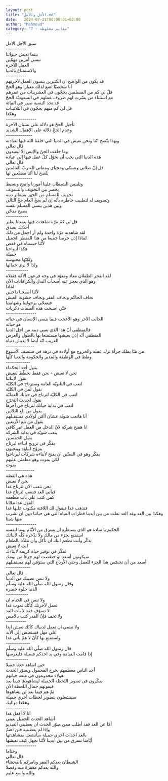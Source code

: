 ```yaml
---
layout: post
title: "الأجل والأمل.md"
date:   2024-07-21T00:00:01+03:00
author: "Mahmoud"
category: "7 - مفايم مغلوطة"
---
```

سبق الأجل الأمل\
\-\-\-\-\-\-\-\-\--\
بينما نعيش حيواتنا\
ننسي أمرين مهمّين\
العمل للآخرة\
والاستمتاع بالدنيا\
\-\-\-\-\-\-\-\-\--\
قد يكون من الواضح ان الكثيرين ينسون العمل
لآخرتهم\
أنا شخصيّا اضع لذلك معيارا وهو الحجّ\
قلّ لي كم من المسلمين يحجّون في العشرينات من عمرهم\
مع استثناء من يسّرت لهم ظروف عملهم في السعوديّة
الحجّ\
قد تجد النسبة صفر في المائة\
قل لي كم منهم يحجّون في الثلاثينات\
وهكذا\
\-\-\-\-\-\-\-\-\-\-\-\-\-\--\
تأجيل الحجّ هو دلالة علي نسيان الآخرة\
وعدم الحجّ دلالة علي الإهمال الشديد\
\-\-\-\-\-\-\-\-\-\-\-\--\
وبهذا يتّضح انّنا ونحن نعيش في الدنيا التي خلقنا الله فيها
لعبادته\
قال تعالي\
وما خلقت الجنّ والإنس إلا ليعبدون\
هذه الدنيا التي يجب أن نحوّل كلّ عمل فيها إلي
عبادة\
قال تعالي\
قل إنّ صلاتي ونسكي ومحياي ومماتي لله ربّ العالمين\
يتّضح لنا أنّنا مضيّعين لها\
\-\-\-\-\-\-\-\-\-\-\-\--\
وتلبيس الشيطان علينا أمورنا واضح وبسيط\
يحصر بين التخويف والتسويف\
تخويف للمسلم من الجهر بشعائر دينه\
وتسويف له لتطييب خاطره بأنّه إن لم يحجّ العام حجّ
التالي\
وبين هذين ينسي المسلم نفسه\
يصبح مدجّن\
\-\-\-\-\-\-\-\-\-\--\
قل لي كمّ مرّة شاهدت فيها بغبغانا يطير\
أحدّثك بصدق\
لقد شاهدته مرّة واحدة ولم أر اجمل من ذلك\
لماذا إذن حرمنا جميعا من هذا المنظر الجميل\
لأنّنا حبسناه في قفص\
هكذا أرواحنا\
جميلة\
ولكنّها محبوسة\
ولذا لا نري جمالها\
\-\-\-\-\-\-\-\-\-\--\
لقد انفجر الطفلان معاذ ومعوّذ في وجه فرعون الأمّة
فقتلاه\
وهو الذي يعجز عنه اصحاب البدل والكرافاتات الآن\
لماذا\
لأنّنا أصبحنا داجنين\
نخاف الحاكم ونخاف الفقر ونخاف خشونة العيش\
فنضحّي برجولتنا وشهامتنا\
حتّي أصبحت هذه الصفات ذكريات\
\-\-\-\-\-\-\-\-\-\-\-\-\-\--\
الجانب الآخر وهو الأعجب فيما ينسي الإنسان في
حياته\
هو حياته\
فالمنطقي أنّ هذا الذي نسي دينه من اجل الدنيا\
المنطقي أنّه إذن يعيشها مستمتعا بها بالطول والعرض\
الغريب انّه أيضا لا يعيش دنياه\
\-\-\-\-\-\-\-\-\-\-\-\-\--\
من منّا يملك جرأة ترك عمله والخروج مع أولاده في نزهة في
منتصف الأسبوع\
وطظ في الوظيفة والمدير والحكومة والدنيا كلّها\
\-\-\-\-\-\-\-\-\-\-\--\
يقول أحد الحكماء\
نحن لا نعيش - نحن فقط نخطّط لنعيش\
نقول لأبنائنا\
اتعب في الثانويّة العامة وسترتاح في الكليّة\
نقول لمن في الكليّة\
اتعب في الكليّة لترتاح في حياتك العمليّة\
نقول لحديث التخرّج\
اتعب في بداية حياتك لترتاح في آخرها\
يقول من بلغ الثلاثين\
أنا هاتعب شويّة عشان أأمّن لولادي مستقبلهم\
يقول من بلغ الأربعين\
انا هفتح شركة لانّ الدخل من العمل غير كافي\
يتعب شويّه في بداية الشركة\
يصل الخمسين\
يفكّر في تزويج ابناءه ليرتاح\
يتزوّج ابناؤه وينجبون\
يفكّر وهو في الستّين ان يفتح لأبناءه شركات
ليرتاحوا\
لكي يموت وهو مطمئن عليهم\
يموت\
\-\-\-\-\-\-\-\-\-\-\-\-\--\
هذه هي القصّة\
نحن لا نعيش\
نحن نتعب الان لنرتاح غدا\
فيأتي الغد فنتعب لنرتاح غدا\
كمن كتب علي باب مطعمه\
الفول غدا مجّانا\
فتذهب غدا فيقول لك اللافتة مكتوب عليها غدا\
وهكذا بين الغد وغد الغد تفلت من بين أيدينا قطرات المياه
التي هي حياتنا دون ان نشرب منها شيئا\
\-\-\-\-\-\-\-\-\-\-\-\-\-\--\
الحكيم يا سادة هو الذي يستطيع ان يسرق من الأيّام يوما
لنفسه\
استمتع بجزء من مالك ولا تدّخره كلّه لأبنائك\
تذكّر وأنت تطعم ابنك ان تأكل وأن تتلذّذ بالطعام\
انت لا تعيش\
تفكّر في توفير حياة كريمة لأبناءك\
سيكونون أسعد لو خصّصت لهم جزءا من يومك\
أسعد من أن تخصّص هذا الجزء للعمل وجني الأرباح التي ستؤمّن
لهم مستقبلهم\
\-\-\-\-\-\-\-\-\-\-\--\
قال تعالي\
ولا تنس نصيبك من الدنيا\
وقال رسول الله صلّي الله عليه وسلّم\
الدنيا حلوة خضرة\
\-\-\-\-\-\-\-\-\-\--\
ولا تنس في الختام ان\
تعمل لآخرتك كأنّك تموت غدا\
لا تسوّف فقد لا يأت الغد\
ولا تخف فإنّ القدر كتب بالأمس\
\-\-\-\-\-\-\-\-\--\
ولا تنسي ان تعمل لدنياك كأنّك تعيش ابدا\
علي مهل فستعيش إلي الأبد\
واستمتع بها كأنّ لا همّ يأتي غدا\
\-\-\-\-\-\-\-\-\-\-\--\
قال رسول الله صلّي الله عليه وسلّم\
إذا قامت القيامة وفي يد احدكم فسيلة فليغرسها\
\-\-\-\-\-\-\-\-\-\--\
حين اشاهد حدثا جميلا\
أجد الناس معظمهم يخرج المحمول ويصوّر الحدث\
هؤلاء مخدوعون في متعة حياتهم\
يفكّرون في تصوير اللحظة الجميلة ليشاهودها فيما
بعد\
فيفوتهم جمال اللحظة الآن\
ثمّ هم فيما بعد لن يشاهوها\
سينشغلون بتصوير لحظات أخري جميلة\
وهكذا دواليك\
\-\-\-\-\-\-\-\-\-\--\
انا لا أفعل هذا\
أشاهد الحدث الجميل بعيني\
أمّا عن الغد فقد أطلب ممن صوّر الحدث ان يعطيني
الفيديو\
وإذا لم يعطينيه فلن اهتمّ\
بالغد احداث اخري جميلة سأنشغل بمشاهدتها\
أيّامنا تسرق من بين أيدينا لأنّنا نجهل كيف نعيشها\
\-\-\-\-\-\-\-\-\-\-\-\-\-\--\
وختاما\
قال تعالي\
الشيطان يعدكم الفقر ويامركم بالفحشاء\
والله يعدكم مغفرة منه وفضلا\
والله واسع عليم
